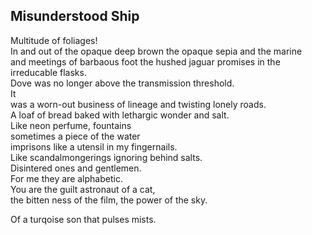 Misunderstood Ship
------------------
Multitude of foliages!  
In and out of the opaque deep brown the opaque sepia and the marine  
and meetings of barbaous foot the hushed jaguar promises in the irreducable flasks.  
Dove was no longer above the transmission threshold.  
It  
was a worn-out business of lineage and twisting lonely roads.  
A loaf of bread baked with lethargic wonder and salt.  
Like neon perfume, fountains  
sometimes a piece of the water  
imprisons like a utensil in my fingernails.  
Like scandalmongerings ignoring behind salts.  
Disintered ones and gentlemen.  
For me they are alphabetic.  
You are the guilt astronaut of a cat,  
the bitten ness of the film, the power of the sky.  
  
Of a turqoise son that pulses mists.  
